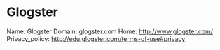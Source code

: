 
# Glogster

Name: Glogster
Domain: glogster.com
Home: http://www.glogster.com/
Privacy_policy: http://edu.glogster.com/terms-of-use#privacy
